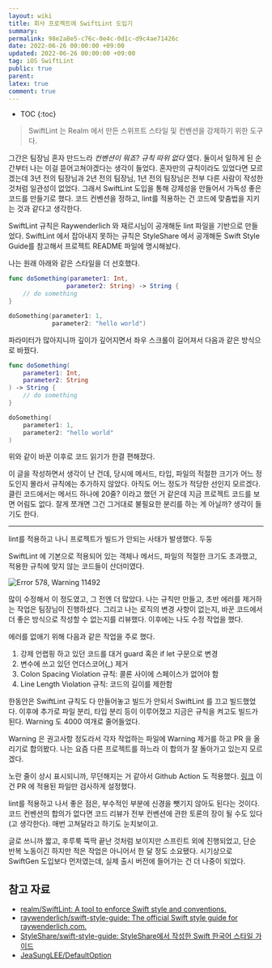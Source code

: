 ```yaml
---
layout: wiki
title: 회사 프로젝트에 SwiftLint 도입기
summary: 
permalink: 98e2a8e5-c76c-0e4c-0d1c-d9c4ae71426c
date: 2022-06-26 00:00:00 +09:00
updated: 2022-06-26 00:00:00 +09:00
tag: iOS SwiftLint 
public: true
parent: 
latex: true
comment: true
---
```


* TOC
{:toc}

> SwiftLint 는 Realm 에서 만든 스위프트 스타일 및 컨벤션을 강제하기 위한 도구다.

그간은 팀장님 혼자 만드느라 *컨벤션이 뭐죠? 규칙 따위 없다* 였다. 둘이서 일하게 된 순간부터 나는 이걸 뜯어고쳐야겠다는 생각이 들었다.
혼자만의 규칙이라도 있었다면 모르겠는데 3년 전의 팀장님과 2년 전의 팀장님, 1년 전의 팀장님은 전부 다른 사람이 작성한 것처럼 일관성이 없었다. 그래서 SwiftLint 도입을 통해 강제성을 만들어서 가독성 좋은 코드를 만들기로 했다. 코드 컨벤션을 정하고, lint를 적용하는 건 코드에 맞춤법을 지키는 것과 같다고 생각한다.

SwiftLint 규칙은 Raywenderlich 와 재르시님이 공개해둔 lint 파일을 기반으로 만들었다. SwiftLint 에서 잡아내지 못하는 규칙은 StyleShare 에서 공개해둔 Swift Style Guide를 참고해서 프로젝트 README 파일에 명시해놨다.

나는 원래 아래와 같은 스타일을 더 선호했다.

```swift
func doSomething(parameter1: Int,
                parameter2: String) -> String {
    // do something
}

doSomething(parameter1: 1,
            parameter2: "hello world")
```

파라미터가 많아지니까 깊이가 깊어지면서 좌우 스크롤이 길어져서 다음과 같은 방식으로 바꿨다.

```swift
func doSomething(
    parameter1: Int,
    parameter2: String
) -> String {
    // do something
}

doSomething(
    parameter1: 1,
    parameter2: "hello world"
)
```

위와 같이 바꾼 이후로 코드 읽기가 한결 편해졌다.

이 글을 작성하면서 생각이 난 건데, 당시에 메서드, 타입, 파일의 적절한 크기가 어느 정도인지 몰라서 규칙에는 추가하지 않았다. 아직도 어느 정도가 적당한 선인지 모르겠다. 클린 코드에서는 메서드 하나에 20줄? 이라고 했던 거 같은데 지금 프로젝트 코드를 보면 어림도 없다. 잘게 쪼개면 그건 그거대로 불필요한 분리를 하는 게 아닐까? 생각이 들기도 한다.

---

lint를 적용하고 나니 프로젝트가 빌드가 안되는 사태가 발생했다. 두둥

SwiftLint 에 기본으로 적용되어 있는 객체나 메서드, 파일의 적절한 크기도 초과했고, 적용한 규칙에 맞지 않는 코드들이 산더미였다. 

![Error 578, Warning 11492](https://github.com/user-attachments/assets/1b8e3df0-8f63-4090-936d-d05647ef0fdb)

많이 수정해서 이 정도였고, 그 전엔 더 많았다. 나는 규칙만 만들고, 초반 에러를 제거하는 작업은 팀장님이 진행하셨다. 그리고 나는 로직의 변경 사항이 없는지, 바꾼 코드에서 더 좋은 방식으로 작성할 수 없는지를 리뷰했다. 이후에는 나도 수정 작업을 했다. 

에러를 없애기 위해 다음과 같은 작업을 주로 했다.
1. 강제 언랩핑 하고 있던 코드를 대거 guard 혹은 if let 구문으로 변경
2. 변수에 쓰고 있던 언더스코어(_) 제거
3. Colon Spacing Violation 규칙: 콜론 사이에 스페이스가 없어야 함
4. Line Length Violation 규칙: 코드의 길이를 제한함

한동안은 SwiftLint 규칙도 다 만들어놓고 빌드가 안되서 SwiftLint 를 끄고 빌드했었다. 이후에 추가로 파일 분리, 타입 분리 등이 이루어졌고 지금은 규칙을 켜고도 빌드가 된다. Warning 도 4000 여개로 줄어들었다.

Warning 은 권고사항 정도라서 각자 작업하는 파일에 Warning 제거를 하고 PR 을 올리기로 합의봤다. 나는 요즘 다른 프로젝트를 하느라 이 합의가 잘 돌아가고 있는지 모르겠다.

노란 줄이 상시 표시되니까, 무던해지는 거 같아서 Github Action 도 적용했다. [링크](https://github.com/norio-nomura/action-swiftlint) 이건 PR 에 적용된 파일만 검사하게 설정했다. 

lint를 적용하고 나서 좋은 점은, 부수적인 부분에 신경을 뺏기지 않아도 된다는 것이다. 코드 컨벤션의 합의가 없다면 코드 리뷰가 전부 컨벤션에 관한 토론의 장이 될 수도 있다(고 생각한다). 매번 고쳐달라고 하기도 눈치보이고. 

글로 쓰니까 짧고, 후루룩 뚝딱 끝난 것처럼 보이지만 스프린트 외에 진행되었고, 단순 반복 노동이긴 하지만 적은 작업은 아니어서 한 달 정도 소요됐다. 시기상으로 SwiftGen 도입보다 먼저였는데, 실제 출시 버전에 들어가는 건 더 나중이 되었다.

## 참고 자료

- [realm/SwiftLint: A tool to enforce Swift style and conventions.](https://github.com/realm/SwiftLint)
- [raywenderlich/swift-style-guide: The official Swift style guide for raywenderlich.com.](https://github.com/raywenderlich/swift-style-guide)
- [StyleShare/swift-style-guide: StyleShare에서 작성한 Swift 한국어 스타일 가이드](https://github.com/StyleShare/swift-style-guide)
- [JeaSungLEE/DefaultOption](https://github.com/JeaSungLEE/DefaultOption)
